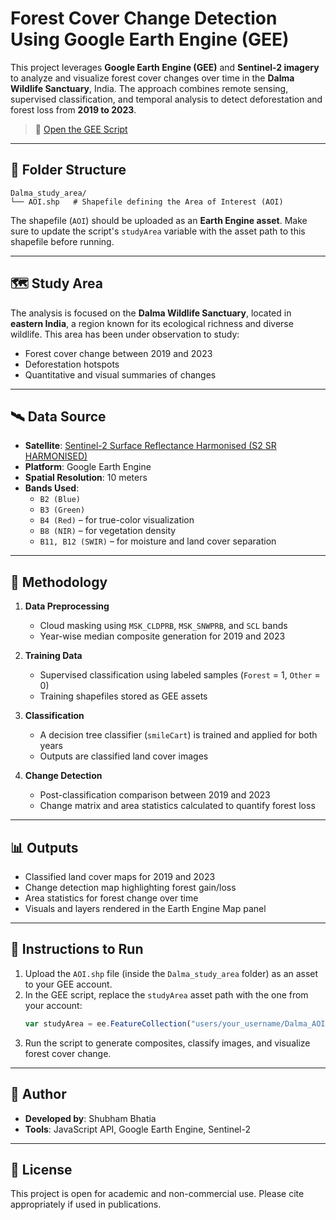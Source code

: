 
# Forest Cover Change Detection Using Google Earth Engine (GEE)

This project leverages **Google Earth Engine (GEE)** and **Sentinel-2 imagery** to analyze and visualize forest cover changes over time in the **Dalma Wildlife Sanctuary**, India. The approach combines remote sensing, supervised classification, and temporal analysis to detect deforestation and forest loss from **2019 to 2023**.

> 🔗 [Open the GEE Script](https://code.earthengine.google.com/a83f96ed1a98086467c10db9a9001b7b)

---

## 📁 Folder Structure

```
Dalma_study_area/
└── AOI.shp   # Shapefile defining the Area of Interest (AOI)
```

The shapefile (`AOI`) should be uploaded as an **Earth Engine asset**. Make sure to update the script's `studyArea` variable with the asset path to this shapefile before running.

---

## 🗺️ Study Area

The analysis is focused on the **Dalma Wildlife Sanctuary**, located in **eastern India**, a region known for its ecological richness and diverse wildlife. This area has been under observation to study:

- Forest cover change between 2019 and 2023
- Deforestation hotspots
- Quantitative and visual summaries of changes

---

## 🛰️ Data Source

- **Satellite**: [Sentinel-2 Surface Reflectance Harmonised (S2 SR HARMONISED)](https://developers.google.com/earth-engine/datasets/catalog/COPERNICUS_S2_SR_HARMONIZED)
- **Platform**: Google Earth Engine
- **Spatial Resolution**: 10 meters
- **Bands Used**:
  - `B2 (Blue)`
  - `B3 (Green)`
  - `B4 (Red)` – for true-color visualization
  - `B8 (NIR)` – for vegetation density
  - `B11, B12 (SWIR)` – for moisture and land cover separation

---

## 🧪 Methodology

1. **Data Preprocessing**
   - Cloud masking using `MSK_CLDPRB`, `MSK_SNWPRB`, and `SCL` bands
   - Year-wise median composite generation for 2019 and 2023

2. **Training Data**
   - Supervised classification using labeled samples (`Forest` = 1, `Other` = 0)
   - Training shapefiles stored as GEE assets

3. **Classification**
   - A decision tree classifier (`smileCart`) is trained and applied for both years
   - Outputs are classified land cover images

4. **Change Detection**
   - Post-classification comparison between 2019 and 2023
   - Change matrix and area statistics calculated to quantify forest loss

---

## 📊 Outputs

- Classified land cover maps for 2019 and 2023
- Change detection map highlighting forest gain/loss
- Area statistics for forest change over time
- Visuals and layers rendered in the Earth Engine Map panel

---

## 🔧 Instructions to Run

1. Upload the `AOI.shp` file (inside the `Dalma_study_area` folder) as an asset to your GEE account.
2. In the GEE script, replace the `studyArea` asset path with the one from your account:
   ```javascript
   var studyArea = ee.FeatureCollection("users/your_username/Dalma_AOI");
   ```
3. Run the script to generate composites, classify images, and visualize forest cover change.

---

## 📌 Author

- **Developed by**: Shubham Bhatia
- **Tools**: JavaScript API, Google Earth Engine, Sentinel-2

---

## 📜 License

This project is open for academic and non-commercial use. Please cite appropriately if used in publications.
